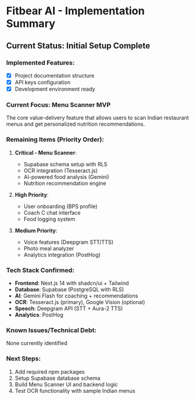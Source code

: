 # Fitbear AI - Implementation Summary

## Current Status: Initial Setup Complete

### Implemented Features:
- [x] Project documentation structure
- [x] API keys configuration
- [x] Development environment ready

### Current Focus: Menu Scanner MVP
The core value-delivery feature that allows users to scan Indian restaurant menus and get personalized nutrition recommendations.

### Remaining Items (Priority Order):
1. **Critical - Menu Scanner**: 
   - Supabase schema setup with RLS
   - OCR integration (Tesseract.js)
   - AI-powered food analysis (Gemini)
   - Nutrition recommendation engine

2. **High Priority**:
   - User onboarding (BPS profile)
   - Coach C chat interface
   - Food logging system

3. **Medium Priority**:
   - Voice features (Deepgram STT/TTS)
   - Photo meal analyzer
   - Analytics integration (PostHog)

### Tech Stack Confirmed:
- **Frontend**: Next.js 14 with shadcn/ui + Tailwind
- **Database**: Supabase (PostgreSQL with RLS)
- **AI**: Gemini Flash for coaching + recommendations
- **OCR**: Tesseract.js (primary), Google Vision (optional)
- **Speech**: Deepgram API (STT + Aura-2 TTS)
- **Analytics**: PostHog

### Known Issues/Technical Debt:
None currently identified

### Next Steps:
1. Add required npm packages
2. Setup Supabase database schema
3. Build Menu Scanner UI and backend logic
4. Test OCR functionality with sample Indian menus
